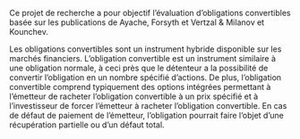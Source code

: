 Ce projet de recherche a pour objectif l’évaluation d’obligations convertibles basée sur les publications de Ayache, Forsyth et Vertzal & Milanov et Kounchev.

Les obligations convertibles sont un instrument hybride disponible sur les marchés financiers. L’obligation convertible est un instrument similaire à une obligation normale, à ceci près que le détenteur a la possibilité de convertir l’obligation en un nombre spécifié d’actions.
De plus, l’obligation convertible comprend typiquement des options intégrées permettant à l’émetteur de racheter l’obligation convertible à un prix spécifié et à l’investisseur de forcer l’émetteur à racheter l’obligation convertible. En cas de défaut de paiement de l’émetteur, l’obligation pourrait faire l’objet d’une récupération partielle ou d’un défaut total.
